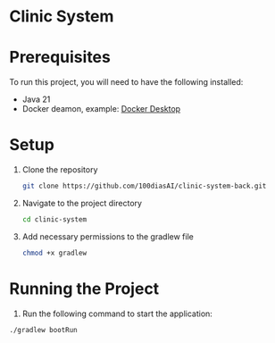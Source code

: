 # Clinic System




# Prerequisites

To run this project, you will need to have the following installed:

- Java 21
- Docker deamon, example: [Docker Desktop](https://www.docker.com/products/docker-desktop)

# Setup

1. Clone the repository

    ```bash
    git clone https://github.com/100diasAI/clinic-system-back.git
    ```

2. Navigate to the project directory

    ```bash
    cd clinic-system
    ```
3. Add necessary permissions to the gradlew file

    ```bash
    chmod +x gradlew
    ```

# Running the Project

1. Run the following command to start the application:

```bash
./gradlew bootRun
```